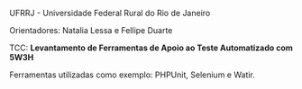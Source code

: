 UFRRJ - Universidade Federal Rural do Rio de Janeiro

Orientadores: Natalia Lessa e Fellipe Duarte

TCC: **Levantamento de Ferramentas de Apoio ao Teste Automatizado com 5W3H**

Ferramentas utilizadas como exemplo: PHPUnit, Selenium e Watir.

